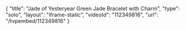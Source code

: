 {
    "title": "Jade of Yesteryear Green Jade Bracelet with Charm",
    "type": "solo",
    "layout": "iframe-static",
    "videoId": "112349816",
    "url": "\/tvpembed\/112349816"
}